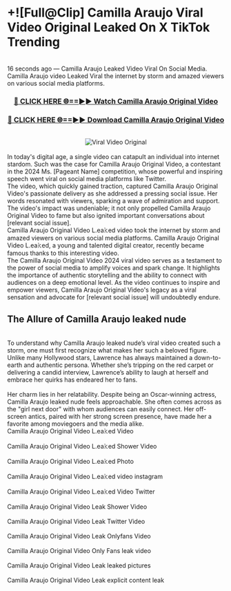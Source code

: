 # +![Full@Clip] Camilla Araujo Viral Video Original Leaked On X TikTok Trending
<br>
16 seconds ago — Camilla Araujo Leaked Video Viral On Social Media. Camilla Araujo video Leaked Viral the internet by storm and amazed viewers on various social media platforms.
<br>
<div align="center">
<h3><a href="https://bestclip.site?title=Camilla_Araujo&ref=git" rel="nofollow">🔴 CLICK HERE 🌐==►► Watch Camilla Araujo Original Video</a></h3>
<h3><a href="https://bestclip.site?title=Camilla_Araujo&ref=git" rel="nofollow">🔴 CLICK HERE 🌐==►► Download Camilla Araujo Original Video</a></h3>
<br>
<a href="https://bestclip.site?title=Camilla_Araujo&ref=git" rel="nofollow" data-target="animated-image.originalLink"><img src="https://i.ibb.co.com/xMMVF88/686577567.gif" alt="Viral Video Original" style="max-width: 100%; display: inline-block;" data-target="animated-image.originalImage"></a>
</div>
<br>
In today's digital age, a single video can catapult an individual into internet stardom. Such was the case for Camilla Araujo Original Video, a contestant in the 2024 Ms. [Pageant Name] competition, whose powerful and inspiring speech went viral on social media platforms like Twitter.
<br>
The video, which quickly gained traction, captured Camilla Araujo Original Video's passionate delivery as she addressed a pressing social issue. Her words resonated with viewers, sparking a wave of admiration and support. The video's impact was undeniable; it not only propelled Camilla Araujo Original Video to fame but also ignited important conversations about [relevant social issue].
<br>
Camilla Araujo Original Video L.ea𝚔ed video took the internet by storm and amazed viewers on various social media platforms. Camilla Araujo Original Video L.ea𝚔ed, a young and talented digital creator, recently became famous thanks to this interesting video.
<br>
The Camilla Araujo Original Video 2024 viral video serves as a testament to the power of social media to amplify voices and spark change. It highlights the importance of authentic storytelling and the ability to connect with audiences on a deep emotional level. As the video continues to inspire and empower viewers, Camilla Araujo Original Video's legacy as a viral sensation and advocate for [relevant social issue] will undoubtedly endure.
<br>
<h2>The Allure of Camilla Araujo leaked nude</h2>
<br>
To understand why Camilla Araujo leaked nude’s viral video created such a storm, one must first recognize what makes her such a beloved figure. Unlike many Hollywood stars, Lawrence has always maintained a down-to-earth and authentic persona. Whether she’s tripping on the red carpet or delivering a candid interview, Lawrence’s ability to laugh at herself and embrace her quirks has endeared her to fans.
<br><br>
Her charm lies in her relatability. Despite being an Oscar-winning actress, Camilla Araujo leaked nude feels approachable. She often comes across as the "girl next door" with whom audiences can easily connect. Her off-screen antics, paired with her strong screen presence, have made her a favorite among moviegoers and the media alike.
<br>
Camilla Araujo Original Video L.ea𝚔ed Video
<br><br>
Camilla Araujo Original Video L.ea𝚔ed Shower Video
<br><br>
Camilla Araujo Original Video L.ea𝚔ed Photo
<br><br>
Camilla Araujo Original Video L.ea𝚔ed video instagram
<br><br>
Camilla Araujo Original Video L.ea𝚔ed Video Twitter
<br><br>
Camilla Araujo Original Video Leak Shower Video
<br><br>
Camilla Araujo Original Video Leak Twitter Video
<br><br>
Camilla Araujo Original Video Leak Onlyfans Video
<br><br>
Camilla Araujo Original Video Only Fans leak video
<br><br>
Camilla Araujo Original Video Leak leaked pictures
<br><br>
Camilla Araujo Original Video Leak explicit content leak